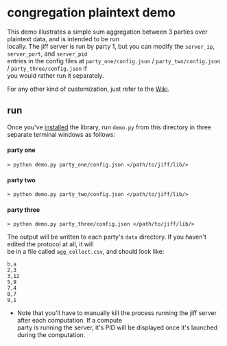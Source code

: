 # congregation plaintext demo

This demo illustrates a simple sum aggregation between 3 parties over plaintext data, and is intended to be run \
locally. The jiff server is run by party 1, but you can modify the `server_ip`, `server_port`, and `server_pid` \
entries in the config files at `party_one/config.json` / `party_two/config.json` / `party_three/config.json` if \
you would rather run it separately.

For any other kind of customization, just refer to the [Wiki](https://github.com/CCD-HRI/congregation/wiki).

## run

Once you've [installed](https://github.com/CCD-HRI/congregation/wiki/Installation) the library, run `demo.py` 
from this directory in three separate terminal windows as follows:

#### party one
```shell
> python demo.py party_one/config.json </path/to/jiff/lib/>
```
#### party two
```shell
> python demo.py party_two/config.json </path/to/jiff/lib/>
```
#### party three
```shell
> python demo.py party_three/config.json </path/to/jiff/lib/>
```

The output will be written to each party's `data` directory. If you haven't edited the protocol at all, it will \
be in a file called `agg_collect.csv`, and should look like:

```csv
b,a
2,3
3,12
5,9
7,4
8,7
9,1
```

- Note that you'll have to manually kill the process running the jiff server after each computation. If a compute \
  party is running the server, it's PID will be displayed once it's launched during the computation.